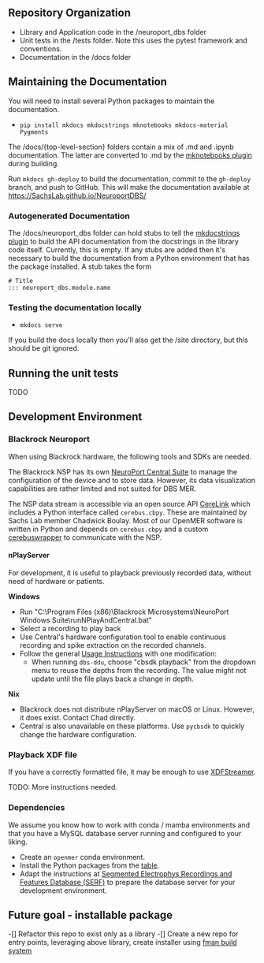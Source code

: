 ## Repository Organization

* Library and Application code in the /neuroport_dbs folder
* Unit tests in the /tests folder. Note this uses the pytest framework and conventions.
* Documentation in the /docs folder

## Maintaining the Documentation

You will need to install several Python packages to maintain the documentation.

* `pip install mkdocs mkdocstrings mknotebooks mkdocs-material Pygments`

The /docs/{top-level-section} folders contain a mix of .md and .ipynb documentation. The latter are converted to .md by the [mknotebooks plugin](https://github.com/greenape/mknotebooks/projects) during building.

Run `mkdocs gh-deploy` to build the documentation, commit to the `gh-deploy` branch, and push to GitHub. This will make the documentation available at https://SachsLab.github.io/NeuroportDBS/

### Autogenerated Documentation

The /docs/neuroport_dbs folder can hold stubs to tell the [mkdocstrings plugin](https://github.com/mkdocstrings/mkdocstrings) to build the API documentation from the docstrings in the library code itself. Currently, this is empty. If any stubs are added then it's necessary to build the documentation from a Python environment that has the package installed. A stub takes the form

```
# Title
::: neuroport_dbs.module.name
```

### Testing the documentation locally

* `mkdocs serve`

If you build the docs locally then you'll also get the /site directory, but this should be git ignored.

## Running the unit tests

TODO

## Development Environment

### Blackrock Neuroport

When using Blackrock hardware, the following tools and SDKs are needed.

The Blackrock NSP has its own [NeuroPort Central Suite](https://www.blackrockmicro.com/technical-support/software-downloads/) to manage the configuration of the device and to store data. However, its data visualization capabilities are rather limited and not suited for DBS MER.

The NSP data stream is accessible via an open source API [CereLink](https://github.com/CerebusOSS/CereLink) which includes a Python interface called `cerebus.cbpy`. These are maintained by Sachs Lab member Chadwick Boulay. Most of our OpenMER software is written in Python and depends on `cerebus.cbpy` and a custom [cerebuswrapper](https://github.com/SachsLab/cerebuswrapper) to communicate with the NSP.

#### nPlayServer

For development, it is useful to playback previously recorded data, without need of hardware or patients.

**Windows**

* Run "C:\Program Files (x86)\Blackrock Microsystems\NeuroPort Windows Suite\runNPlayAndCentral.bat"
* Select a recording to play back
* Use Central's hardware configuration tool to enable continuous recording and spike extraction on the recorded channels.
* Follow the general [Usage Instructions](./usage-instructions.md) with one modification:
    * When running `dbs-ddu`, choose "cbsdk playback" from the dropdown menu to reuse the depths from the recording. The value might not update until the file plays back a change in depth.

**Nix**

* Blackrock does not distribute nPlayServer on macOS or Linux. However, it does exist. Contact Chad directly.
* Central is also unavailable on these platforms. Use `pycbsdk` to quickly change the hardware configuration.

### Playback XDF file

If you have a correctly formatted file, it may be enough to use [XDFStreamer](https://github.com/labstreaminglayer/App-XDFStreamer).

TODO: More instructions needed.

### Dependencies

We assume you know how to work with conda / mamba environments and that you have a MySQL database server running and configured to your liking.

* Create an `openmer` conda environment.
* Install the Python packages from the [table](preparing-distribution.md#required-python-packages).
* Adapt the instructions at [Segmented Electrophys Recordings and Features Database (SERF)](https://github.com/cboulay/SERF) to prepare the database server for your development environment.

## Future goal - installable package

-[] Refactor this repo to exist only as a library
-[] Create a new repo for entry points, leveraging above library, create installer using [fman build system](https://build-system.fman.io/)
